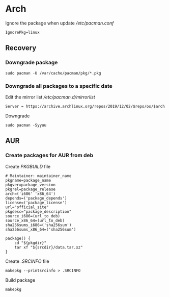 # Arch
Ignore the package when update
_/etc/pacman.conf_
```
IgnorePkg=linux
```

## Recovery
### Downgrade package
```
sudo pacman -U /var/cache/pacman/pkg/*.pkg
```

### Downgrade all packages to a specific date
Edit the mirror list
_/etc/pacman.d/mirrorlist_
```
Server = https://archive.archlinux.org/repos/2019/12/02/$repo/os/$arch
```

Downgrade
```
sudo pacman -Syyuu
```

## AUR
### Create packages for AUR from deb
Create _PKGBUILD_ file
```
# Maintainer: maintainer_name
pkgname=package_name
pkgver=package_version
pkgrel=package_release
arch=('i686' 'x86_64')
depends=('package_depends')
license=('package_license')
url="official_site"
pkgdesc="package_description"
source_i686=(url_to_deb)
source_x86_64=(url_to_deb)
sha256sums_i686=('sha256sum')
sha256sums_x86_64=('sha256sum')

package() {
    cd "${pkgdir}"
    tar xf "${srcdir}/data.tar.xz"
}
```

Create _.SRCINFO_ file
```
makepkg --printsrcinfo > .SRCINFO
```

Build package
```
makepkg
```
